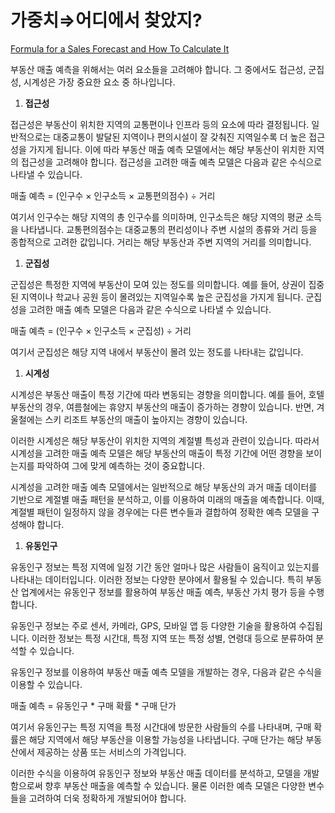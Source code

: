 # 가중치⇒어디에서 찾았지?

[Formula for a Sales Forecast and How To Calculate It](https://www.indeed.com/career-advice/career-development/formula-for-sales-forecast)

부동산 매출 예측을 위해서는 여러 요소들을 고려해야 합니다. 그 중에서도 접근성, 군집성, 시계성은 가장 중요한 요소 중 하나입니다.

1. **접근성** 

접근성은 부동산이 위치한 지역의 교통편이나 인프라 등의 요소에 따라 결정됩니다. 일반적으로는 대중교통이 발달된 지역이나 편의시설이 잘 갖춰진 지역일수록 더 높은 접근성을 가지게 됩니다. 이에 따라 부동산 매출 예측 모델에서는 해당 부동산이 위치한 지역의 접근성을 고려해야 합니다. 접근성을 고려한 매출 예측 모델은 다음과 같은 수식으로 나타낼 수 있습니다.

매출 예측 = (인구수 × 인구소득 × 교통편의점수) ÷ 거리

여기서 인구수는 해당 지역의 총 인구수를 의미하며, 인구소득은 해당 지역의 평균 소득을 나타냅니다. 교통편의점수는 대중교통의 편리성이나 주변 시설의 종류와 거리 등을 종합적으로 고려한 값입니다. 거리는 해당 부동산과 주변 지역의 거리를 의미합니다.

1. **군집성**

군집성은 특정한 지역에 부동산이 모여 있는 정도를 의미합니다. 예를 들어, 상권이 집중된 지역이나 학교나 공원 등이 몰려있는 지역일수록 높은 군집성을 가지게 됩니다. 군집성을 고려한 매출 예측 모델은 다음과 같은 수식으로 나타낼 수 있습니다.

매출 예측 = (인구수 × 인구소득 × 군집성) ÷ 거리

여기서 군집성은 해당 지역 내에서 부동산이 몰려 있는 정도를 나타내는 값입니다.

1. **시계성**

시계성은 부동산 매출이 특정 기간에 따라 변동되는 경향을 의미합니다. 예를 들어, 호텔 부동산의 경우, 여름철에는 휴양지 부동산의 매출이 증가하는 경향이 있습니다. 반면, 겨울철에는 스키 리조트 부동산의 매출이 높아지는 경향이 있습니다.

이러한 시계성은 해당 부동산이 위치한 지역의 계절별 특성과 관련이 있습니다. 따라서 시계성을 고려한 매출 예측 모델은 해당 부동산의 매출이 특정 기간에 어떤 경향을 보이는지를 파악하여 그에 맞게 예측하는 것이 중요합니다.

시계성을 고려한 매출 예측 모델에서는 일반적으로 해당 부동산의 과거 매출 데이터를 기반으로 계절별 매출 패턴을 분석하고, 이를 이용하여 미래의 매출을 예측합니다. 이때, 계절별 패턴이 일정하지 않을 경우에는 다른 변수들과 결합하여 정확한 예측 모델을 구성해야 합니다.

1. **유동인구**

유동인구 정보는 특정 지역에 일정 기간 동안 얼마나 많은 사람들이 움직이고 있는지를 나타내는 데이터입니다. 이러한 정보는 다양한 분야에서 활용될 수 있습니다. 특히 부동산 업계에서는 유동인구 정보를 활용하여 부동산 매출 예측, 부동산 가치 평가 등을 수행합니다.

유동인구 정보는 주로 센서, 카메라, GPS, 모바일 앱 등 다양한 기술을 활용하여 수집됩니다. 이러한 정보는 특정 시간대, 특정 지역 또는 특정 성별, 연령대 등으로 분류하여 분석할 수 있습니다.

유동인구 정보를 이용하여 부동산 매출 예측 모델을 개발하는 경우, 다음과 같은 수식을 이용할 수 있습니다.

매출 예측 = 유동인구 * 구매 확률 * 구매 단가

여기서 유동인구는 특정 지역을 특정 시간대에 방문한 사람들의 수를 나타내며, 구매 확률은 해당 지역에서 해당 부동산을 이용할 가능성을 나타냅니다. 구매 단가는 해당 부동산에서 제공하는 상품 또는 서비스의 가격입니다.

이러한 수식을 이용하여 유동인구 정보와 부동산 매출 데이터를 분석하고, 모델을 개발함으로써 향후 부동산 매출을 예측할 수 있습니다. 물론 이러한 예측 모델은 다양한 변수들을 고려하여 더욱 정확하게 개발되어야 합니다.